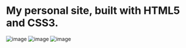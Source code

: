 # My personal site, built with HTML5 and CSS3.

![image](https://user-images.githubusercontent.com/85099151/177204832-9ec1ab8c-58a3-490e-b4f0-f93af7df4b4c.png)
![image](https://user-images.githubusercontent.com/85099151/177204896-f5ab2338-9917-4086-9884-70cbc42e72bc.png)
![image](https://user-images.githubusercontent.com/85099151/177204905-9a083404-cc41-424e-8c09-734525711934.png)
